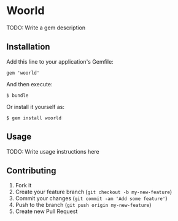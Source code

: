 # Woorld

TODO: Write a gem description

## Installation

Add this line to your application's Gemfile:

    gem 'woorld'

And then execute:

    $ bundle

Or install it yourself as:

    $ gem install woorld

## Usage

TODO: Write usage instructions here

## Contributing

1. Fork it
2. Create your feature branch (`git checkout -b my-new-feature`)
3. Commit your changes (`git commit -am 'Add some feature'`)
4. Push to the branch (`git push origin my-new-feature`)
5. Create new Pull Request
